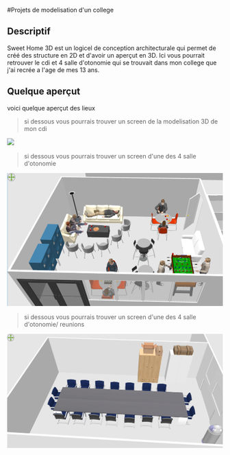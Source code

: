 #Projets de modelisation d'un college

## Descriptif
Sweet Home 3D est un logicel de conception architecturale qui permet de créé des structure en 2D et d'avoir un aperçut en 3D.
Ici vous pourrait retrouver le cdi et 4 salle d'otonomie qui se trouvait dans mon college que j'ai recrée a l'age de mes 13 ans.

## Quelque aperçut
voici quelque aperçut des lieux


> si dessous vous pourrais trouver un screen de la modelisation 3D de mon cdi

![](https://github.com/LouisDelprat/modelisation_3D/blob/main/universit%C3%A9/CDI_vue%20d_ensemble.PNG)


>si dessous vous pourrais trouver un screen d'une des 4 salle d'otonomie

![](https://github.com/LouisDelprat/modelisation_3D/blob/main/universit%C3%A9/salle1.PNG)

>si dessous vous pourrais trouver un screen d'une des 4 salle d'otonomie/ reunions

![](https://github.com/LouisDelprat/modelisation_3D/blob/main/universit%C3%A9/salle2.PNG)
